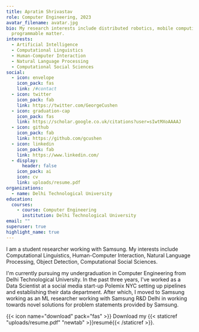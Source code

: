 ```yaml
---
title: Apratim Shrivastav
role: Computer Engineering, 2023
avatar_filename: avatar.jpg
bio: My research interests include distributed robotics, mobile computing and
  programmable matter.
interests:
  - Artificial Intelligence
  - Computational Linguistics
  - Human-Computer Interaction
  - Natural Language Processing
  - Computational Social Sciences
social:
  - icon: envelope
    icon_pack: fas
    link: /#contact
  - icon: twitter
    icon_pack: fab
    link: https://twitter.com/GeorgeCushen
  - icon: graduation-cap
    icon_pack: fas
    link: https://scholar.google.co.uk/citations?user=sIwtMXoAAAAJ
  - icon: github
    icon_pack: fab
    link: https://github.com/gcushen
  - icon: linkedin
    icon_pack: fab
    link: https://www.linkedin.com/
  - display:
      header: false
    icon_pack: ai
    icon: cv
    link: uploads/resume.pdf
organizations:
  - name: Delhi Technological University
education:
  courses:
    - course: Computer Engineering
      institution: Delhi Technological University
email: ""
superuser: true
highlight_name: true
---
```

I am a student researcher working with Samsung. My interests include Computational Linguistics, Human-Computer Interaction, Natural Language Processing, Object Detection, Computational Social Sciences. 

I'm currently pursuing my undergraduation in Computer Engineering from Delhi Technological University. In the past three years, I've worked as a Data Scientist at a social media start-up Polemix NYC setting up pipelines and establishing their data department. After which, I moved to Samsung working as an ML researcher working with Samsung R&D Delhi in working towards novel solutions for problem statements provided by Samsung. 

{{< icon name="download" pack="fas" >}} Download my {{< staticref "uploads/resume.pdf" "newtab" >}}resumé{{< /staticref >}}.